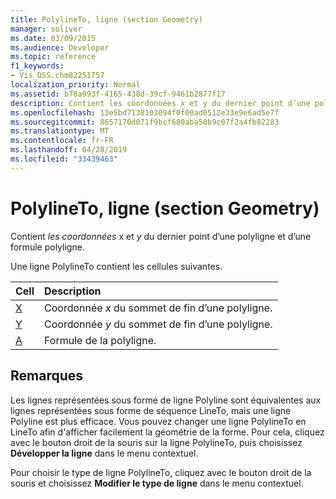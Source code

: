 ```yaml
---
title: PolylineTo, ligne (section Geometry)
manager: soliver
ms.date: 03/09/2015
ms.audience: Developer
ms.topic: reference
f1_keywords:
- Vis_DSS.chm82251757
localization_priority: Normal
ms.assetid: b78a993f-4165-438d-39cf-9461b2877f17
description: Contient les coordonnées x et y du dernier point d’une polyligne et d’une formule polyligne.
ms.openlocfilehash: 13e5bd7138103094f0f00ad0512e33e9e6ad5e7f
ms.sourcegitcommit: 8657170d071f9bcf680aba50b9c07f2a4fb82283
ms.translationtype: MT
ms.contentlocale: fr-FR
ms.lasthandoff: 04/28/2019
ms.locfileid: "33439463"
---
```

# <a name="polylineto-row-geometry-section"></a>PolylineTo, ligne (section Geometry)

Contient  *les coordonnées*  x et  *y*  du dernier point d’une polyligne et d’une formule polyligne. 
  
Une ligne PolylineTo contient les cellules suivantes.
  
|**Cell**|**Description**|
|:-----|:-----|
|[X](x-cell-geometry-section.md) <br/> |Coordonnée  *x*  du sommet de fin d’une polyligne.  <br/> |
|[Y](y-cell-geometry-section.md) <br/> |Coordonnée  *y*  du sommet de fin d’une polyligne.  <br/> |
|[A](a-cell-geometry-section.md) <br/> |Formule de la polyligne.  <br/> |
   
## <a name="remarks"></a>Remarques

Les lignes représentées sous forme de ligne Polyline sont équivalentes aux lignes représentées sous forme de séquence LineTo, mais une ligne Polyline est plus efficace. Vous pouvez changer une ligne PolylineTo en LineTo afin d'afficher facilement la géométrie de la forme. Pour cela, cliquez avec le bouton droit de la souris sur la ligne PolylineTo, puis choisissez **Développer la ligne** dans le menu contextuel. 
  
Pour choisir le type de ligne PolylineTo, cliquez avec le bouton droit de la souris et choisissez **Modifier le type de ligne** dans le menu contextuel. 
  

